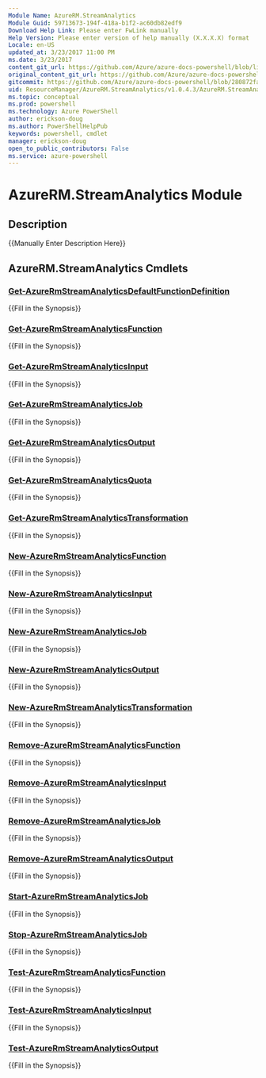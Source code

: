 ```yaml
---
Module Name: AzureRM.StreamAnalytics
Module Guid: 59713673-194f-418a-b1f2-ac60db82edf9
Download Help Link: Please enter FwLink manually
Help Version: Please enter version of help manually (X.X.X.X) format
Locale: en-US
updated_at: 3/23/2017 11:00 PM
ms.date: 3/23/2017
content_git_url: https://github.com/Azure/azure-docs-powershell/blob/live/azureps-cmdlets-docs/ResourceManager/AzureRM.StreamAnalytics/v1.0.4.3/AzureRM.StreamAnalytics.md
original_content_git_url: https://github.com/Azure/azure-docs-powershell/blob/live/azureps-cmdlets-docs/ResourceManager/AzureRM.StreamAnalytics/v1.0.4.3/AzureRM.StreamAnalytics.md
gitcommit: https://github.com/Azure/azure-docs-powershell/blob/280872fa529e03be2466fa2252957a2060a9dfe4/azureps-cmdlets-docs/ResourceManager/AzureRM.StreamAnalytics/v1.0.4.3/AzureRM.StreamAnalytics.md
uid: ResourceManager/AzureRM.StreamAnalytics/v1.0.4.3/AzureRM.StreamAnalytics.md
ms.topic: conceptual
ms.prod: powershell
ms.technology: Azure PowerShell
author: erickson-doug
ms.author: PowerShellHelpPub
keywords: powershell, cmdlet
manager: erickson-doug
open_to_public_contributors: False
ms.service: azure-powershell
---
```


# AzureRM.StreamAnalytics Module
## Description
{{Manually Enter Description Here}}

## AzureRM.StreamAnalytics Cmdlets
### [Get-AzureRmStreamAnalyticsDefaultFunctionDefinition](Get-AzureRmStreamAnalyticsDefaultFunctionDefinition.md)
{{Fill in the Synopsis}}

### [Get-AzureRmStreamAnalyticsFunction](Get-AzureRmStreamAnalyticsFunction.md)
{{Fill in the Synopsis}}

### [Get-AzureRmStreamAnalyticsInput](Get-AzureRmStreamAnalyticsInput.md)
{{Fill in the Synopsis}}

### [Get-AzureRmStreamAnalyticsJob](Get-AzureRmStreamAnalyticsJob.md)
{{Fill in the Synopsis}}

### [Get-AzureRmStreamAnalyticsOutput](Get-AzureRmStreamAnalyticsOutput.md)
{{Fill in the Synopsis}}

### [Get-AzureRmStreamAnalyticsQuota](Get-AzureRmStreamAnalyticsQuota.md)
{{Fill in the Synopsis}}

### [Get-AzureRmStreamAnalyticsTransformation](Get-AzureRmStreamAnalyticsTransformation.md)
{{Fill in the Synopsis}}

### [New-AzureRmStreamAnalyticsFunction](New-AzureRmStreamAnalyticsFunction.md)
{{Fill in the Synopsis}}

### [New-AzureRmStreamAnalyticsInput](New-AzureRmStreamAnalyticsInput.md)
{{Fill in the Synopsis}}

### [New-AzureRmStreamAnalyticsJob](New-AzureRmStreamAnalyticsJob.md)
{{Fill in the Synopsis}}

### [New-AzureRmStreamAnalyticsOutput](New-AzureRmStreamAnalyticsOutput.md)
{{Fill in the Synopsis}}

### [New-AzureRmStreamAnalyticsTransformation](New-AzureRmStreamAnalyticsTransformation.md)
{{Fill in the Synopsis}}

### [Remove-AzureRmStreamAnalyticsFunction](Remove-AzureRmStreamAnalyticsFunction.md)
{{Fill in the Synopsis}}

### [Remove-AzureRmStreamAnalyticsInput](Remove-AzureRmStreamAnalyticsInput.md)
{{Fill in the Synopsis}}

### [Remove-AzureRmStreamAnalyticsJob](Remove-AzureRmStreamAnalyticsJob.md)
{{Fill in the Synopsis}}

### [Remove-AzureRmStreamAnalyticsOutput](Remove-AzureRmStreamAnalyticsOutput.md)
{{Fill in the Synopsis}}

### [Start-AzureRmStreamAnalyticsJob](Start-AzureRmStreamAnalyticsJob.md)
{{Fill in the Synopsis}}

### [Stop-AzureRmStreamAnalyticsJob](Stop-AzureRmStreamAnalyticsJob.md)
{{Fill in the Synopsis}}

### [Test-AzureRmStreamAnalyticsFunction](Test-AzureRmStreamAnalyticsFunction.md)
{{Fill in the Synopsis}}

### [Test-AzureRmStreamAnalyticsInput](Test-AzureRmStreamAnalyticsInput.md)
{{Fill in the Synopsis}}

### [Test-AzureRmStreamAnalyticsOutput](Test-AzureRmStreamAnalyticsOutput.md)
{{Fill in the Synopsis}}

